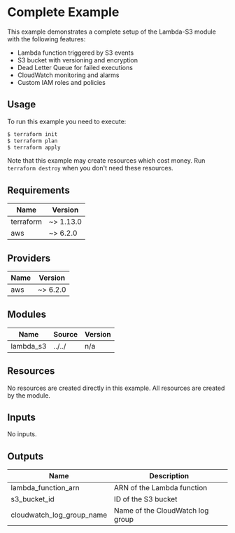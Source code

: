 # Complete Example

This example demonstrates a complete setup of the Lambda-S3 module with the following features:

* Lambda function triggered by S3 events
* S3 bucket with versioning and encryption
* Dead Letter Queue for failed executions
* CloudWatch monitoring and alarms
* Custom IAM roles and policies

## Usage

To run this example you need to execute:

```bash
$ terraform init
$ terraform plan
$ terraform apply
```

Note that this example may create resources which cost money. Run `terraform destroy` when you don't need these resources.

## Requirements

| Name | Version |
|------|---------|
| terraform | ~> 1.13.0 |
| aws | ~> 6.2.0 |

## Providers

| Name | Version |
|------|---------|
| aws | ~> 6.2.0 |

## Modules

| Name | Source | Version |
|------|--------|---------|
| lambda_s3 | ../../ | n/a |

## Resources

No resources are created directly in this example. All resources are created by the module.

## Inputs

No inputs.

## Outputs

| Name | Description |
|------|-------------|
| lambda_function_arn | ARN of the Lambda function |
| s3_bucket_id | ID of the S3 bucket |
| cloudwatch_log_group_name | Name of the CloudWatch log group |
